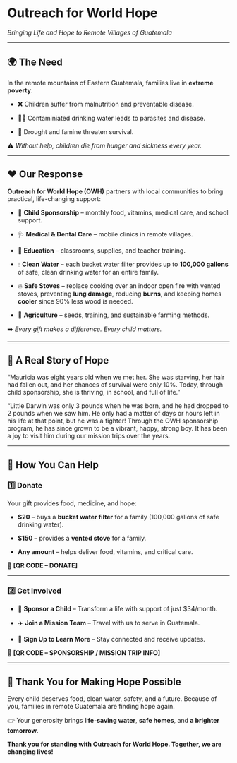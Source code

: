 # **Outreach for World Hope**

*Bringing Life and Hope to Remote Villages of Guatemala*

---

## **🌍 The Need**

In the remote mountains of Eastern Guatemala, families live in **extreme poverty**:

* ❌ Children suffer from malnutrition and preventable disease.

* 🚶‍♀️ Contaminiated drinking water leads to parasites and disease.

* 🌵 Drought and famine threaten survival.

⚠️ *Without help, children die from hunger and sickness every year.*

---

## **❤️ Our Response**

**Outreach for World Hope (OWH)** partners with local communities to bring practical, life-changing support:

* 💖 **Child Sponsorship** – monthly food, vitamins, medical care, and school support.

* 🩺 **Medical & Dental Care** – mobile clinics in remote villages.

* 🎒 **Education** – classrooms, supplies, and teacher training.

* 💧 **Clean Water** – each bucket water filter provides up to **100,000 gallons** of safe, clean drinking water for an entire family.

* 🔥 **Safe Stoves** – replace cooking over an indoor open fire with vented stoves, preventing **lung damage**, reducing **burns**, and keeping homes **cooler** since 90% less wood is needed.

* 🌱 **Agriculture** – seeds, training, and sustainable farming methods.

➡️ *Every gift makes a difference. Every child matters.*

---

## **📖 A Real Story of Hope**

“Mauricia was eight years old when we met her. She was starving, her hair had fallen out, and her chances of survival were only 10%. Today, through child sponsorship, she is thriving, in school, and full of life.”

“Little Darwin was only 3 pounds when he was born, and he had dropped to 2 pounds when we saw him.  He only had a matter of days or hours left in his life at that point, but he was a fighter\!  Through the OWH sponsorship program, he has since grown to be a vibrant, happy, strong boy.  It has been a joy to visit him during our mission trips over the years.  

---

## **🙌 How You Can Help**

### **1️⃣ Donate**

Your gift provides food, medicine, and hope:

* **$20** – buys a **bucket water filter** for a family (100,000 gallons of safe drinking water).

* **$150** – provides a **vented stove** for a family.

* **Any amount** – helps deliver food, vitamins, and critical care.

📲 **\[QR CODE – DONATE\]**

---

### **2️⃣ Get Involved**

* 👧 **Sponsor a Child** – Transform a life with support of just $34/month.

* ✈️ **Join a Mission Team** – Travel with us to serve in Guatemala.

* 📨 **Sign Up to Learn More** – Stay connected and receive updates.

📲 **\[QR CODE – SPONSORSHIP / MISSION TRIP INFO\]**

---

## **💙 Thank You for Making Hope Possible**

Every child deserves food, clean water, safety, and a future.  Because of you, families in remote Guatemala are finding hope again.

👉 Your generosity brings **life-saving water**, **safe homes**, and **a brighter tomorrow**.

**Thank you for standing with Outreach for World Hope. Together, we are changing lives\!**

